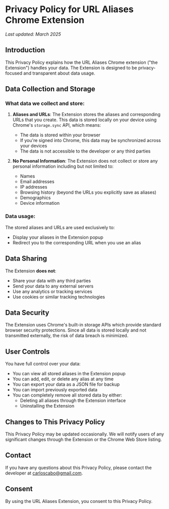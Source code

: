 # Privacy Policy for URL Aliases Chrome Extension

*Last updated: March 2025*

## Introduction

This Privacy Policy explains how the URL Aliases Chrome extension ("the Extension") handles your data. The Extension is designed to be privacy-focused and transparent about data usage.

## Data Collection and Storage

### What data we collect and store:

1. **Aliases and URLs**: The Extension stores the aliases and corresponding URLs that you create. This data is stored locally on your device using Chrome's `storage.sync` API, which means:
   - The data is stored within your browser
   - If you're signed into Chrome, this data may be synchronized across your devices
   - The data is not accessible to the developer or any third parties

2. **No Personal Information**: The Extension does not collect or store any personal information including but not limited to:
   - Names
   - Email addresses
   - IP addresses
   - Browsing history (beyond the URLs you explicitly save as aliases)
   - Demographics
   - Device information

### Data usage:

The stored aliases and URLs are used exclusively to:
- Display your aliases in the Extension popup
- Redirect you to the corresponding URL when you use an alias

## Data Sharing

The Extension **does not**:
- Share your data with any third parties
- Send your data to any external servers
- Use any analytics or tracking services
- Use cookies or similar tracking technologies

## Data Security

The Extension uses Chrome's built-in storage APIs which provide standard browser security protections. Since all data is stored locally and not transmitted externally, the risk of data breach is minimized.

## User Controls

You have full control over your data:
- You can view all stored aliases in the Extension popup
- You can add, edit, or delete any alias at any time
- You can export your data as a JSON file for backup
- You can import previously exported data
- You can completely remove all stored data by either:
  - Deleting all aliases through the Extension interface
  - Uninstalling the Extension

## Changes to This Privacy Policy

This Privacy Policy may be updated occasionally. We will notify users of any significant changes through the Extension or the Chrome Web Store listing.

## Contact

If you have any questions about this Privacy Policy, please contact the developer at carloscabo@gmail.com.

## Consent

By using the URL Aliases Extension, you consent to this Privacy Policy. 
